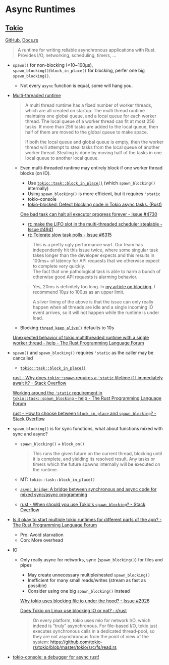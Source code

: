 # Async Runtimes
## [Tokio](https://tokio.rs/)
[GitHub](https://github.com/tokio-rs/tokio), [Docs.rs](https://docs.rs/tokio/latest/tokio/)

> A runtime for writing reliable asynchronous applications with Rust. Provides I/O, networking, scheduling, timers, ...

- `spawn()` for non-blocking (<10~100μs), `spawn_blocking()`/`block_in_place()` for blocking, perfer one big `spawn_blocking()`.
  - Not every `async` function is equal, some will hang you.

- [Multi-threaded runtime](https://docs.rs/tokio/latest/tokio/runtime/index.html#multi-threaded-runtime-behavior-at-the-time-of-writing)

  > A multi thread runtime has a fixed number of worker threads, which are all created on startup. The multi thread runtime maintains one global queue, and a local queue for each worker thread. The local queue of a worker thread can fit at most 256 tasks. If more than 256 tasks are added to the local queue, then half of them are moved to the global queue to make space.
  > 
  > If both the local queue and global queue is empty, then the worker thread will attempt to steal tasks from the local queue of another worker thread. Stealing is done by moving half of the tasks in one local queue to another local queue.

  - Even multi-threaded runtime may entirely block if one worker thread blocks (on IO).
    - Use [`tokio::task::block_in_place()`](https://docs.rs/tokio/latest/tokio/task/index.html#block_in_place) (which `spawn_blocking()` internally)
    - Using `spawn_blocking()` is more efficient, but it requires `'static`
    - tokio-console
    - [tokio-blocked: Detect blocking code in Tokio async tasks. (Rust)](https://github.com/theduke/tokio-blocked)

    [One bad task can halt all executor progress forever - Issue #4730](https://github.com/tokio-rs/tokio/issues/4730)
    - [rt: make the LIFO slot in the multi-threaded scheduler stealable - Issue #4941](https://github.com/tokio-rs/tokio/issues/4941)
    - [rt: Tolerate slow task polls - Issue #6315](https://github.com/tokio-rs/tokio/issues/6315)

    > This is a pretty ugly performance wart. Our team has independently hit this issue twice, where some singular task takes longer than the developer expects and this results in 100ms+ of latency for API requests that we otherwise expect to complete very quickly.  
    > The fact that one pathological task is able to harm a bunch of otherwise good API requests is alarming behavior.

    > Yes, 20ms is definitely too long. In [my article on blocking](https://ryhl.io/blog/async-what-is-blocking/), I recommend 10μs to 100μs as an upper limit.
    > 
    > A silver lining of the above is that the issue can only really happen when all threads are idle and a single incoming IO event arrives, so it will not happen while the runtime is under load.

  - Blocking [`thread_keep_alive()`](https://docs.rs/tokio/latest/tokio/runtime/struct.Builder.html#method.thread_keep_alive) defaults to 10s

  [Unexpected behavior of tokio multithreaded runtime with a single worker thread - help - The Rust Programming Language Forum](https://users.rust-lang.org/t/unexpected-behavior-of-tokio-multithreaded-runtime-with-a-single-worker-thread/123827)

- `spawn()` and `spawn_blocking()` requires `'static` as the caller may be cancalled
  - [`tokio::task::block_in_place()`](https://docs.rs/tokio/latest/tokio/task/index.html#block_in_place)

  [rust - Why does `tokio::spawn` requires a `'static` lifetime if I immediately await it? - Stack Overflow](https://stackoverflow.com/questions/74865493/why-does-tokiospawn-requires-a-static-lifetime-if-i-immediately-await-it)

  [Working around the `'static` requirement in `tokio::task::spawn_blocking` - help - The Rust Programming Language Forum](https://users.rust-lang.org/t/working-around-the-static-requirement-in-tokio-spawn-blocking/89831)

  [rust - How to choose between `block_in_place` and `spawn_blocking`? - Stack Overflow](https://stackoverflow.com/questions/70986783/how-to-choose-between-block-in-place-and-spawn-blocking)

- `spawn_blocking()` is for sync functions, what about functions mixed with sync and async?
  - `spawn_blocking()` + `block_on()`

    > This runs the given future on the current thread, blocking until it is complete, and yielding its resolved result. Any tasks or timers which the future spawns internally will be executed on the runtime.
  - MT: `tokio::task::block_in_place()`
  - [`async_bridge`: A bridge between synchronous and async code for mixed sync/async programming](https://github.com/cvkem/async_bridge)
  - [rust - When should you use Tokio's `spawn_blocking`? - Stack Overflow](https://stackoverflow.com/questions/74547541/when-should-you-use-tokios-spawn-blocking)

- [Is it okay to start multiple tokio runtimes for different parts of the app? - The Rust Programming Language Forum](https://users.rust-lang.org/t/is-it-okay-to-start-multiple-tokio-runtimes-for-different-parts-of-the-app/39974)
  - Pro: Avoid starvation
  - Con: More overhead

- IO
  - Only really async for networks, sync (`spawn_blocking()`) for files and pipes
    - May create unnecessary multiple/nested `spawn_blocking()`
    - Inefficient for many small reads/writes (stream as fast as possible)
    - Consider using one big `spawn_blocking()` instead

    [Why tokio uses blocking file io under the hood? - Issue #2926](https://github.com/tokio-rs/tokio/issues/2926)

    [Does Tokio on Linux use blocking IO or not? : r/rust](https://www.reddit.com/r/rust/comments/1kaxyq3/does_tokio_on_linux_use_blocking_io_or_not/)
    > On every platform, tokio uses mio for network I/O, which indeed is “truly” asynchronous. For file-based I/O, tokio just executes synchronous calls in a dedicated thread-pool, so they are not asynchronous from the point of view of the system: https://github.com/tokio-rs/tokio/blob/master/tokio/src/fs/read.rs

- [tokio-console: a debugger for async rust!](https://github.com/tokio-rs/console)
